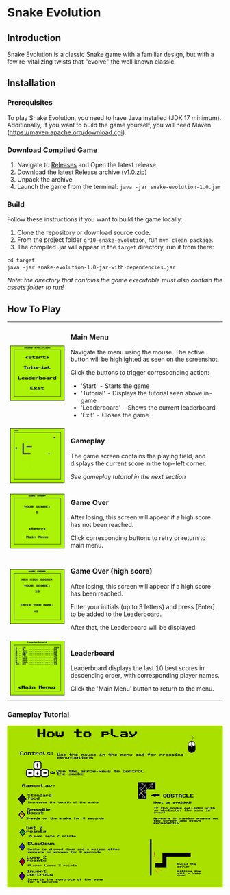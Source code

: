 # Snake Evolution

## Introduction
Snake Evolution is a classic Snake game with a familiar design, 
but with a few re-vitalizing twists that "evolve" the well known classic.

## Installation
### Prerequisites
To play Snake Evolution, you need to have Java installed (JDK 17 minimum).
Additionally, if you want to build the game yourself, you will need Maven (https://maven.apache.org/download.cgi).

### Download Compiled Game
1. Navigate to [Releases](https://git.chalmers.se/orlovs/gr10-snake-evolution/-/releases) and Open the latest release.
2. Download the latest Release archive ([v1.0.zip](https://git.chalmers.se/orlovs/gr10-snake-evolution/-/blob/main/builds/v1.0.zip))
3. Unpack the archive
4. Launch the game from the terminal: `java -jar snake-evolution-1.0.jar`

### Build
Follow these instructions if you want to build the game locally:
1. Clone the repository or download source code.
2. From the project folder `gr10-snake-evolution`, run `mvn clean package`.
3. The compiled .jar will appear in the `target` directory, run it from there:
```
cd target
java -jar snake-evolution-1.0-jar-with-dependencies.jar
```
_Note: the directory that contains the game executable must also contain the assets folder to run!_

## How To Play
<table>
  <tr>
    <td>
      <img src="assets/readme/main.png" alt="Main Menu" width="300">
    </td>
    <td>
      <h3>Main Menu</h3>
      <p>Navigate the menu using the mouse. The active button will be highlighted as seen on the screenshot.</p>
      <p>Click the buttons to trigger corresponding action:</p>
      <ul>
        <li>'Start' - Starts the game</li>
        <li>'Tutorial' - Displays the tutorial seen above in-game</li>
        <li>'Leaderboard' - Shows the current leaderboard</li>
        <li>'Exit' - Closes the game</li>
      </ul>
    </td>
  </tr>
  <tr>
    <td>
      <img src="assets/readme/game.png" alt="Gameplay" width="300">
    </td>
    <td>
      <h3>Gameplay</h3>
      <p>The game screen contains the playing field, and displays the current score in the top-left corner.</p>
      <p style="font-style: italic"> See gameplay tutorial in the next section</p>
    </td>
  </tr>
  <tr>
    <td>
      <img src="assets/readme/over.png" alt="Gameplay" width="300">
    </td>
    <td>
      <h3>Game Over</h3>
      <p>After losing, this screen will appear if a high score has not been reached.</p>
      <p>Click corresponding buttons to retry or return to main menu.</p>
    </td>
  </tr>
  <tr>
    <td>
      <img src="assets/readme/hiscore.png" alt="Gameplay" width="300">
    </td>
    <td>
      <h3>Game Over (high score)</h3>
      <p>After losing, this screen will appear if a high score has been reached.</p>
      <p>Enter your initials (up to 3 letters) and press [Enter] to be added to the Leaderboard.</p>
      <p>After that, the Leaderboard will be displayed.</p>
    </td>
  </tr>
  <tr>
    <td>
      <img src="assets/readme/leader.png" alt="Leaderboard" width="300">
    </td>
    <td>
      <h3>Leaderboard</h3>
      <p>Leaderboard displays the last 10 best scores in descending order, with corresponding player names.</p>
      <p>Click the 'Main Menu' button to return to the menu.</p>
    </td>
  </tr>
</table>

### Gameplay Tutorial
![Tutorial](assets/HowToPlaySnake.png)
